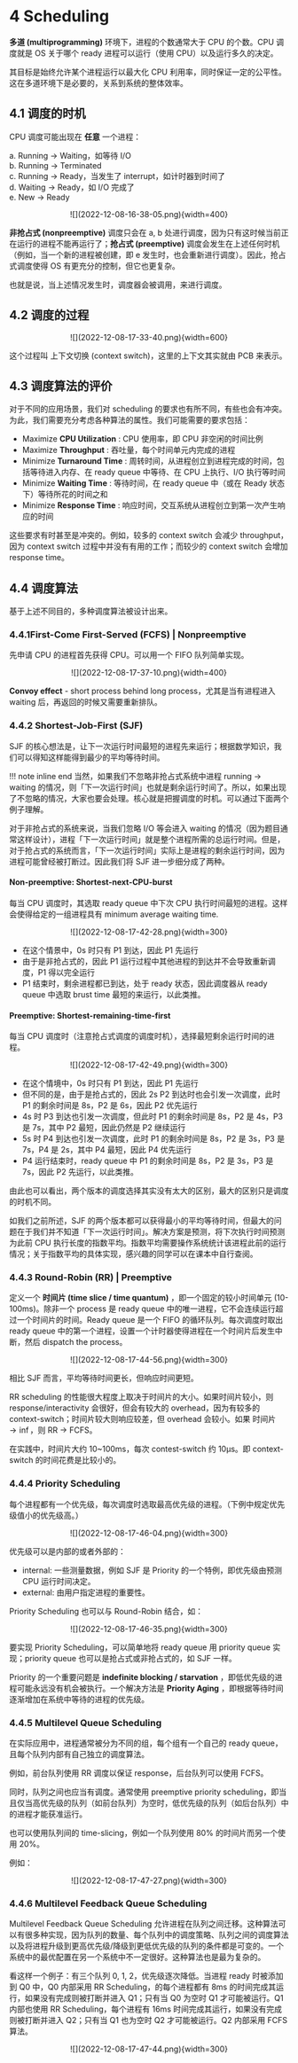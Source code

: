# 4 Scheduling

**​多道 (multiprogramming)** 环境下，进程的个数通常大于 CPU 的个数。CPU 调度就是 OS 关于哪个 ready 进程可以运行（使用 CPU）以及运行多久的决定。

​其目标是始终允许某个进程运行以最大化 CPU 利用率，同时保证一定的公平性。这在多道环境下是必要的，关系到系统的整体效率。

## 4.1 调度的时机

​​​CPU 调度可能出现在 **任意** 一个进程：

a. Running -> Waiting，如等待 I/O  
b. Running -> Terminated  
c. Running -> Ready，当发生了 interrupt，如计时器到时间了  
d. Waiting -> Ready，如 I/O 完成了  
e. New -> Ready

<center>![](2022-12-08-16-38-05.png){width=400}</center>

**​非抢占式 (nonpreemptive)** 调度只会在 a, b 处进行调度，因为只有这时候当前正在运行的进程不能再运行了；**抢占式 (preemptive)** 调度会发生在上述任何时机（例如，当一个新的进程被创建，即 e 发生时，也会重新进行调度）。因此，抢占式调度使得 OS 有更充分的控制，但它也更复杂。

​也就是说，当上述情况发生时，调度器会被调用，来进行调度。

## 4.2 调度的过程

<center>![](2022-12-08-17-33-40.png){width=600}</center>

​这个过程叫 上下文切换 (context switch)，这里的上下文其实就由 PCB 来表示。

## 4.3 调度算法的评价

对于不同的应用场景，我们对 scheduling 的要求也有所不同，有些也会有冲突。为此，我们需要充分考虑各种算法的属性。我们可能需要的要求包括：

- Maximize **CPU Utilization** : CPU 使用率，即 CPU 非空闲的时间比例
- Maximize **Throughput** : 吞吐量，每个时间单元内完成的进程
- Minimize **Turnaround Time** : 周转时间，从进程创立到进程完成的时间，包括等待进入内存、在 ready queue 中等待、在 CPU 上执行、I/O 执行等时间
- Minimize **Waiting Time** : 等待时间，在 ready queue 中（或在 Ready 状态下）等待所花的时间之和
- Minimize **Response Time** : 响应时间，交互系统从进程创立到第一次产生响应的时间

这些要求有时甚至是冲突的。例如，较多的 context switch 会减少 throughput，因为 context switch 过程中并没有有用的工作；而较少的 context switch 会增加 response time。

## 4.4 调度算法

基于上述不同目的，多种调度算法被设计出来。

### 4.4.1 ​First-Come First-Served (FCFS) | Nonpreemptive

​先申请 CPU 的进程首先获得 CPU。可以用一个 FIFO 队列简单实现。

<center>​​![](2022-12-08-17-37-10.png){width=400}</center>

**​Convoy effect** - short process behind long process，​尤其是当有进程进入 waiting 后，再返回的时候又需要重新排队。

### 4.4.2 ​Shortest-Job-First (SJF)

SJF 的核心想法是，让下一次运行时间最短的进程先来运行；根据数学知识，我们可以得知这样能得到最少的平均等待时间。

!!! note inline end
    当然，如果我们不忽略非抢占式系统中进程 running -> waiting 的情况，则「下一次运行时间」也就是剩余运行时间了。所以，如果出现了不忽略的情况，大家也要会处理。核心就是把握调度的时机。可以通过下面两个例子理解。

对于非抢占式的系统来说，当我们忽略 I/O 等会进入 waiting 的情况（因为题目通常这样设计），进程「下一次运行时间」就是整个进程所需的总运行时间。但是，对于抢占式的系统而言，「下一次运行时间」实际上是进程的剩余运行时间，因为进程可能曾经被打断过。因此我们将 SJF 进一步细分成了两种。

#### ​Non-preemptive: Shortest-next-CPU-burst

​每当 CPU 调度时，其选取 ready queue 中下次 CPU 执行时间最短的进程。这样会使得给定的一组进程具有 minimum average waiting time.

<center>![](2022-12-08-17-42-28.png){width=300}</center>

- 在这个情景中，0s 时只有 P1 到达，因此 P1 先运行
- 由于是非抢占式的，因此 P1 运行过程中其他进程的到达并不会导致重新调度，P1 得以完全运行
- P1 结束时，剩余进程都已到达，处于 ready 状态，因此调度器从 ready queue 中选取 brust time 最短的来运行，以此类推。

#### ​Preemptive: Shortest-remaining-time-first

​每当 CPU 调度时（注意抢占式调度的调度时机），选择最短剩余运行时间的进程。

<center>![](2022-12-08-17-42-49.png){width=300}</center>

- 在这个情境中，0s 时只有 P1 到达，因此 P1 先运行
- 但不同的是，由于是抢占式的，因此 2s P2 到达时也会引发一次调度，此时 P1 的剩余时间是 8s，P2 是 6s，因此 P2 优先运行
- 4s 时 P3 到达也引发一次调度，但此时 P1 的剩余时间是 8s，P2 是 4s，P3 是 7s，其中 P2 最短，因此仍然是 P2 继续运行
- 5s 时 P4 到达也引发一次调度，此时 P1 的剩余时间是 8s，P2 是 3s，P3 是 7s，P4 是 2s，其中 P4 最短，因此 P4 优先运行
- P4 运行结束时，ready queue 中 P1 的剩余时间是 8s，P2 是 3s，P3 是 7s，因此 P2 先运行，以此类推。

由此也可以看出，两个版本的调度选择其实没有太大的区别，最大的区别只是调度的时机不同。

如我们之前所述，​SJF 的两个版本都可以获得最小的平均等待时间，但最大的问题在于我们并不知道「下一次运行时间」。解决方案是预测，将下次执行时间预测为此前 CPU 执行长度的指数平均。指数平均需要操作系统统计该进程此前的运行情况；关于指数平均的具体实现，感兴趣的同学可以在课本中自行查阅。

### 4.4.3 ​Round-Robin (RR) | Preemptive

​定义一个 **时间片 (time slice / time quantum)** ，即一个固定的较小时间单元 (10-100ms)。除非一个 process 是 ready queue 中的唯一进程，它不会连续运行超过一个时间片的时间。Ready queue 是一个 FIFO 的循环队列。每次调度时取出 ready queue 中的第一个进程，设置一个计时器使得进程在一个时间片后发生中断，然后 dispatch the process。

<center>![](2022-12-08-17-44-56.png){width=300}</center>

​相比 SJF 而言，平均等待时间更长，但响应时间更短。

​RR scheduling 的性能很大程度上取决于时间片的大小。如果时间片较小，则 response/interactivity 会很好，但会有较大的 overhead，因为有较多的 context-switch；时间片较大则响应较差，但 overhead 会较小。如果 时间片 $\to \inf$，则 RR $\to$ FCFS。

​在实践中，时间片大约 10~100ms，每次 contest-switch 约 10μs。即 context-switch 的时间花费是比较小的。

### 4.4.4 ​Priority Scheduling

​每个进程都有一个优先级，每次调度时选取最高优先级的进程。（下例中规定优先级值小的优先级高。）

<center>![](2022-12-08-17-46-04.png){width=300}</center>

​优先级可以是内部的或者外部的：

- internal: 一些测量数据，例如 SJF 是 Priority 的一个特例，即优先级由预测 CPU 运行时间决定。
- external: 由用户指定进程的重要性。

​Priority Scheduling 也可以与 Round-Robin 结合，如：

<center>![](2022-12-08-17-46-35.png){width=300}</center>

​要实现 Priority Scheduling，可以简单地将 ready queue 用 priority queue 实现；priority queue 也可以是抢占式或非抢占式的，如 SJF 一样。

​Priority 的一个重要问题是 **indefinite blocking / starvation** ，即低优先级的进程可能永远没有机会被执行。一个解决方法是 **Priority Aging** ，即根据等待时间逐渐增加在系统中等待的进程的优先级。

### 4.4.5 ​Multilevel Queue Scheduling

​在实际应用中，进程通常被分为不同的组，每个组有一个自己的 ready queue，且每个队列内部有自己独立的调度算法。

例如，前台队列使用 RR 调度以保证 response，后台队列可以使用 FCFS。

同时，队列之间也应当有调度。通常使用 preemptive priority scheduling，即当且仅当高优先级的队列（如前台队列）为空时，低优先级的队列（如后台队列）中的进程才能获准运行。

也可以使用队列间的 time-slicing，例如一个队列使用 80% 的时间片而另一个使用 20%。

例如：

<center>![](2022-12-08-17-47-27.png){width=300}</center>

### 4.4.6 ​Multilevel Feedback Queue Scheduling

​Multilevel Feedback Queue Scheduling 允许进程在队列之间迁移。这种算法可以有很多种实现，因为队列的数量、每个队列中的调度策略、队列之间的调度算法以及将进程升级到更高优先级/降级到更低优先级的队列的条件都是可变的。一个系统中的最优配置在另一个系统中不一定很好。这种算法也是最为复杂的。

​看这样一个例子：有三个队列 0, 1, 2，优先级逐次降低。当进程 ready 时被添加到 Q0 中，Q0 内部采用 RR Scheduling，的每个进程都有 8ms 的时间完成其运行，如果没有完成则被打断并进入 Q1；只有当 Q0 为空时 Q1 才可能被运行。Q1 内部也使用 RR Scheduling，每个进程有 16ms 时间完成其运行，如果没有完成则被打断并进入 Q2；只有当 Q1 也为空时 Q2 才可能被运行。Q2 内部采用 FCFS 算法。

<center>![](2022-12-08-17-47-44.png){width=300}</center>
